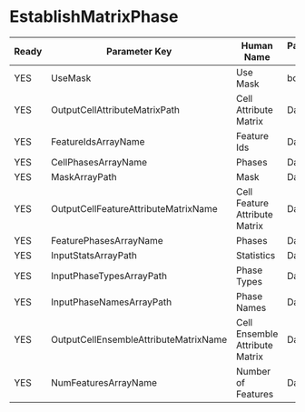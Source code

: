 # EstablishMatrixPhase #

| Ready | Parameter Key | Human Name | Parameter Type | Parameter Class |
|-------|---------------|------------|-----------------|----------------|
| YES | UseMask | Use Mask | bool | BoolParameter |
| YES | OutputCellAttributeMatrixPath | Cell Attribute Matrix | DataPath | DataGroupSelectionParameter |
| YES | FeatureIdsArrayName | Feature Ids | DataPath | ArrayCreationParameter |
| YES | CellPhasesArrayName | Phases | DataPath | ArrayCreationParameter |
| YES | MaskArrayPath | Mask | DataPath | ArraySelectionParameter |
| YES | OutputCellFeatureAttributeMatrixName | Cell Feature Attribute Matrix | DataPath | ArrayCreationParameter |
| YES | FeaturePhasesArrayName | Phases | DataPath | ArrayCreationParameter |
| YES | InputStatsArrayPath | Statistics | DataPath | ArraySelectionParameter |
| YES | InputPhaseTypesArrayPath | Phase Types | DataPath | ArraySelectionParameter |
| YES | InputPhaseNamesArrayPath | Phase Names | DataPath | ArraySelectionParameter |
| YES | OutputCellEnsembleAttributeMatrixName | Cell Ensemble Attribute Matrix | DataPath | ArrayCreationParameter |
| YES | NumFeaturesArrayName | Number of Features | DataPath | ArrayCreationParameter |
